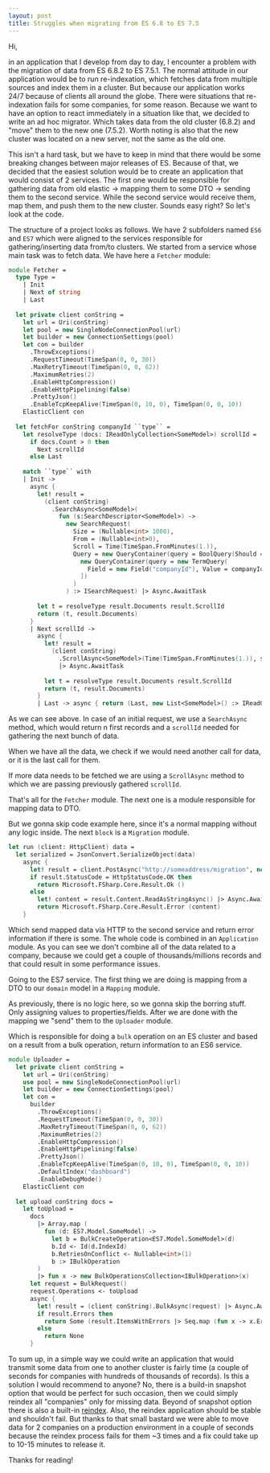 ```yaml
---
layout: post
title: Struggles when migrating from ES 6.8 to ES 7.5
---
```


Hi,

in an application that I develop from day to day, I encounter a problem with the migration of data from ES 6.8.2 to ES 7.5.1. The normal attitude in our application would be to run re-indexation, which fetches data from multiple sources and index them in a cluster. But because our application works 24/7 because of clients all around the globe. There were situations that re-indexation fails for some companies, for some reason. Because we want to have an option to react immediately in a situation like that, we decided to write an ad hoc migrator. Which takes data from the old cluster (6.8.2) and "move" them to the new one (7.5.2). Worth noting is also that the new cluster was located on a new server, not the same as the old one.

This isn't a hard task, but we have to keep in mind that there would be some breaking changes between major releases of ES. Because of that, we decided that the easiest solution would be to create an application that would consist of 2 services. The first one would be responsible for gathering data from old elastic -> mapping them to some DTO -> sending them to the second service. While the second service would receive them, map them, and push them to the new cluster. Sounds easy right? So let's look at the code.

The structure of a project looks as follows. We have 2 subfolders named `ES6` and `ES7` which were aligned to the services responsible for gathering/inserting data from/to clusters. We started from a service whose main task was to fetch data. We have here a `Fetcher` module:

```fsharp
module Fetcher =
  type Type =
    | Init
    | Next of string
    | Last
        
  let private client conString =
    let url = Uri(conString)
    let pool = new SingleNodeConnectionPool(url)
    let builder = new ConnectionSettings(pool)
    let con = builder
      .ThrowExceptions()
      .RequestTimeout(TimeSpan(0, 0, 30))
      .MaxRetryTimeout(TimeSpan(0, 0, 62))
      .MaximumRetries(2)
      .EnableHttpCompression()
      .EnableHttpPipelining(false)
      .PrettyJson()
      .EnableTcpKeepAlive(TimeSpan(0, 10, 0), TimeSpan(0, 0, 10))
    ElasticClient con
        
  let fetchFor conString companyId ``type`` =
    let resolveType (docs: IReadOnlyCollection<SomeModel>) scrollId =
      if docs.Count > 0 then
        Next scrollId
      else Last
        
    match ``type`` with
    | Init ->
      async {
        let! result = 
          (client conString)
            .SearchAsync<SomeModel>(
              fun (s:SearchDescriptor<SomeModel>) ->
                new SearchRequest(
                  Size = (Nullable<int> 1000),
                  From = (Nullable<int>0),
                  Scroll = Time(TimeSpan.FromMinutes(1.)),
                  Query = new QueryContainer(query = BoolQuery(Should = [
                    new QueryContainer(query = new TermQuery(
                      Field = new Field("companyId"), Value = companyId))
                    ])
                  )
                ) :> ISearchRequest) |> Async.AwaitTask
                
        let t = resolveType result.Documents result.ScrollId            
        return (t, result.Documents)    
      }
      | Next scrollId ->
        async {
          let! result =
            (client conString)
              .ScrollAsync<SomeModel>(Time(TimeSpan.FromMinutes(1.)), scrollId)
              |> Async.AwaitTask
                
          let t = resolveType result.Documents result.ScrollId            
          return (t, result.Documents)    
        }
        | Last -> async { return (Last, new List<SomeModel>() :> IReadOnlyCollection<SomeModel>) }       
```

As we can see above. In case of an initial request, we use a `SearchAsync` method, which would return n first records and a `scrollId` needed for gathering the next bunch of data.

When we have all the data, we check if we would need another call for data, or it is the last call for them.

If more data needs to be fetched we are using a `ScrollAsync` method to which we are passing previously gathered `scrollId`.

That's all for the `Fetcher` module. The next one is a module responsible for mapping data to DTO.

But we gonna skip code example here, since it's a normal mapping without any logic inside. The next `block` is a `Migration` module. 

```fsharp
let run (client: HttpClient) data =
  let serialized = JsonConvert.SerializeObject(data)
    async {
      let! result = client.PostAsync("http://someaddress/migration", new StringContent(serialized, Text.Encoding.UTF8, "application/json")) |> Async.AwaitTask
      if result.StatusCode = HttpStatusCode.OK then
        return Microsoft.FSharp.Core.Result.Ok ()
      else
        let! content = result.Content.ReadAsStringAsync() |> Async.AwaitTask
        return Microsoft.FSharp.Core.Result.Error (content)
    }
```

Which send mapped data via HTTP to the second service and return error information if there is some. The whole code is combined in an `Application` module. As you can see we don't combine all of the data related to a company, because we could get a couple of thousands/millions records and that could result in some performance issues.

Going to the ES7 service. The first thing we are doing is mapping from a DTO to our `domain` model in a `Mapping` module.

As previously, there is no logic here, so we gonna skip the borring stuff. Only assigning values to properties/fields. After we are done with the mapping we "send" them to the `Uploader` module. 

Which is responsible for doing a `bulk` operation on an ES cluster and based on a result from a bulk operation, return information to an ES6 service.

```fsharp
module Uploader =
  let private client conString =
    let url = Uri(conString)
    use pool = new SingleNodeConnectionPool(url)
    let builder = new ConnectionSettings(pool)
    let con = 
      builder
        .ThrowExceptions()
        .RequestTimeout(TimeSpan(0, 0, 30))
        .MaxRetryTimeout(TimeSpan(0, 0, 62))
        .MaximumRetries(2)
        .EnableHttpCompression()
        .EnableHttpPipelining(false)
        .PrettyJson()
        .EnableTcpKeepAlive(TimeSpan(0, 10, 0), TimeSpan(0, 0, 10))
        .DefaultIndex("dashboard")
        .EnableDebugMode()
    ElasticClient con
        
  let upload conString docs =
    let toUpload =
      docs
        |> Array.map (
          fun (d: ES7.Model.SomeModel) ->
            let b = BulkCreateOperation<ES7.Model.SomeModel>(d)
            b.Id <- Id(d.IndexId)
            b.RetriesOnConflict <- Nullable<int>(1)
            b :> IBulkOperation
        )
        |> fun x -> new BulkOperationsCollection<IBulkOperation>(x)
      let request = BulkRequest()
      request.Operations <- toUpload
      async {
        let! result = (client conString).BulkAsync(request) |> Async.AwaitTask
        if result.Errors then
          return Some (result.ItemsWithErrors |> Seq.map (fun x -> x.Error.Reason))
        else
          return None
      }
```

To sum up, in a simple way we could write an application that would transmit some data from one to another cluster is fairly time (a couple of seconds for companies with hundreds of thousands of records). Is this a solution I would recommend to anyone? No, there is a build-in snapshot option that would be perfect for such occasion, then we could simply reindex all "companies" only for missing data. Beyond of snapshot option there is also a built-in [reindex](https://www.elastic.co/guide/en/elasticsearch/reference/6.8/reindex-upgrade-remote.html). Also, the reindex application should be stable and shouldn't fail. But thanks to that small bastard we were able to move data for 2 companies on a production environment in a couple of seconds because the reindex process fails for them ~3 times and a fix could take up to 10-15 minutes to release it.

Thanks for reading!